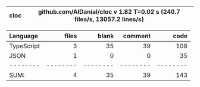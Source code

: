 
cloc|github.com/AlDanial/cloc v 1.82  T=0.02 s (240.7 files/s, 13057.2 lines/s)
--- | ---

Language|files|blank|comment|code
:-------|-------:|-------:|-------:|-------:
TypeScript|3|35|39|108
JSON|1|0|0|35
--------|--------|--------|--------|--------
SUM:|4|35|39|143
